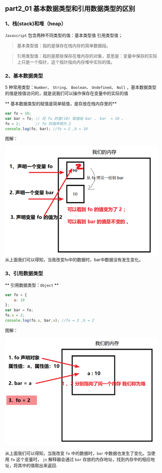 ##  part2_01 基本数据类型和引用数据类型的区别

### 1、栈(stack)和堆（heap）
`Javascript` 包含两种不同类型的值：基本类型值 引用类型值；

>基本类型值：指的是保存在栈内存的简单数据段。

>引用类型值：指的是那些保存在堆内存的对象，意思是：变量中保存的实际上只是一个指针，这个指针指向内存堆中实际的值。

### 2、基本数据类型
5 种常用类型：`Number`、 `String`、 `Boolean`、 `Undefined`、 `Null` ，基本数据类型的值是按值访问的，就是说我们可以操作保存在变量中的实际的值

** 基本数据类型的赋值是简单赋值，是存放在栈内存里的**
```js
var fo = 10;
var bar = fo; // 将 fo 的值(10) 赋值给 bar ， bar  = 10 。
fo = 2;       // fo 的值声明为 2
console.log(fo, bar); //fo = 2 ,b = 10
```
图解：

![栈内存](images/part2_01/neicun-one.png)
从上面我们可以得知，当我改变fo中的数据时，bar中数据没有发生变化。

### 3、引用数据类型
** 引用数据类型：`Object` **

```js
var fo = {
	a: 10   
};
var bar = fo;  
fo.a = 2;  
console.log(fo.a, bar.a); //fo = 2 ,b = 2
```
图解：

![栈内存](images/part2_01/neicun2.png)

从上面我们可以得知，当我改变 `fo` 中的数据时，`bar` 中数据也发生了变化。当使用 `fo` 这个变量时， `js` 解释器会通过 `bar` 存放的内存地址，找到内存中的相应地址，将其中的值取出来返回.